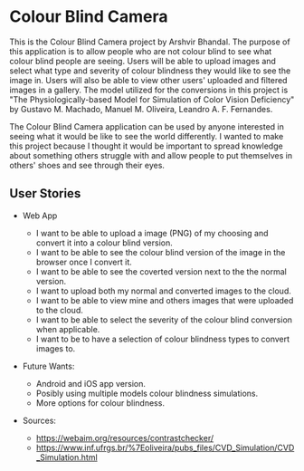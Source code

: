 # Colour Blind Camera

This is the Colour Blind Camera project by Arshvir Bhandal. The purpose of this application is to allow people who are not colour blind to see what colour blind people are seeing. Users will be able to upload images and select what type and severity of colour blindness they would like to see the image in. Users will also be able to view other users' uploaded and filtered images in a gallery. The model utilized for the conversions in this project is "The Physiologically-based Model for Simulation of Color Vision Deficiency" by Gustavo M. Machado, Manuel M. Oliveira, Leandro A. F. Fernandes.  

The Colour Blind Camera application can be used by anyone interested in seeing what it would be like to see the world differently. I wanted to make this project because I thought it would be important to spread knowledge about something others struggle with and allow people to put themselves in others' shoes and see through their eyes.

## User Stories

* Web App
    * I want to be able to upload a image (PNG) of my choosing and convert it into a colour blind version. 
    * I want to be able to see the colour blind version of the image in the browser once I convert it.
    * I want to be able to see the coverted version next to the the normal version.
    * I want to upload both my normal and converted images to the cloud.
    * I want to be able to view mine and others images that were uploaded to the cloud.
    * I want to be able to select the severity of the colour blind conversion when applicable.
    * I want to be to have a selection of colour blindness types to convert images to.

* Future Wants:
    * Android and iOS app version.
    * Posibly using multiple models colour blindness simulations.
    * More options for colour blindness.

* Sources:
    * https://webaim.org/resources/contrastchecker/
    * https://www.inf.ufrgs.br/%7Eoliveira/pubs_files/CVD_Simulation/CVD_Simulation.html
